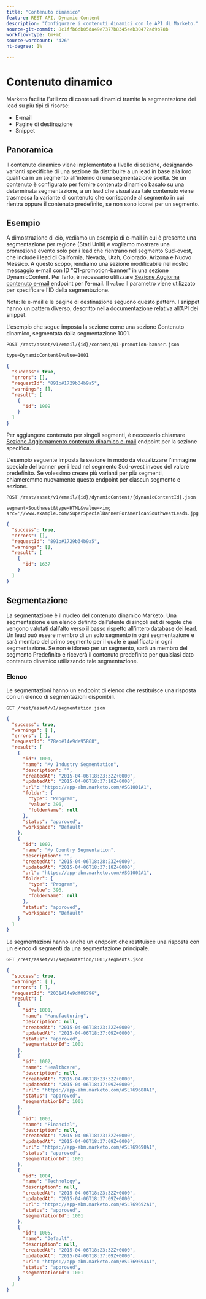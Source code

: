 ```yaml
---
title: "Contenuto dinamico"
feature: REST API, Dynamic Content
description: "Configurare i contenuti dinamici con le API di Marketo."
source-git-commit: 8c1ffb6db05da49e7377b8345eeb30472ad9b78b
workflow-type: tm+mt
source-wordcount: '426'
ht-degree: 1%

---
```



# Contenuto dinamico

Marketo facilita l’utilizzo di contenuti dinamici tramite la segmentazione dei lead su più tipi di risorse:

- E-mail
- Pagine di destinazione
- Snippet

## Panoramica

Il contenuto dinamico viene implementato a livello di sezione, designando varianti specifiche di una sezione da distribuire a un lead in base alla loro qualifica in un segmento all’interno di una segmentazione scelta. Se un contenuto è configurato per fornire contenuto dinamico basato su una determinata segmentazione, a un lead che visualizza tale contenuto viene trasmessa la variante di contenuto che corrisponde al segmento in cui rientra oppure il contenuto predefinito, se non sono idonei per un segmento.

## Esempio

A dimostrazione di ciò, vediamo un esempio di e-mail in cui è presente una segmentazione per regione (Stati Uniti) e vogliamo mostrare una promozione evento solo per i lead che rientrano nel segmento Sud-ovest, che include i lead di California, Nevada, Utah, Colorado, Arizona e Nuovo Messico. A questo scopo, rendiamo una sezione modificabile nel nostro messaggio e-mail con ID &quot;Q1-promotion-banner&quot; in una sezione DynamicContent. Per farlo, è necessario utilizzare [Sezione Aggiorna contenuto e-mail](https://developer.adobe.com/marketo-apis/api/asset/#tag/Emails/operation/updateEmailComponentContentUsingPOST) endpoint per l’e-mail. Il `value` Il parametro viene utilizzato per specificare l’ID della segmentazione.

Nota: le e-mail e le pagine di destinazione seguono questo pattern. I snippet hanno un pattern diverso, descritto nella documentazione relativa all’API dei snippet.

L’esempio che segue imposta la sezione come una sezione Contenuto dinamico, segmentata dalla segmentazione 1001.

```
POST /rest/asset/v1/email/{id}/content/Q1-promotion-banner.json
```

```
type=DynamicContent&value=1001
```

```json
{
  "success": true,
  "errors": [],
  "requestId": "891b#1729b34b9a5",
  "warnings": [],
  "result": [
    {
      "id": 1909
    }
  ]
}
```

Per aggiungere contenuto per singoli segmenti, è necessario chiamare [Sezione Aggiornamento contenuto dinamico e-mail](https://developer.adobe.com/marketo-apis/api/asset/#tag/Emails/operation/updateEmailDynamicContentUsingPOST) endpoint per la sezione specifica.

L&#39;esempio seguente imposta la sezione in modo da visualizzare l&#39;immagine speciale del banner per i lead nel segmento Sud-ovest invece del valore predefinito. Se volessimo creare più varianti per più segmenti, chiameremmo nuovamente questo endpoint per ciascun segmento e sezione.

```
POST /rest/asset/v1/email/{id}/dynamicContent/{dynamicContentId}.json
```

```
segment=Southwest&type=HTML&value=<img src='//www.example.com/SuperSpecialBannerForAmericanSouthwestLeads.jpg'/>
```

```json
{
  "success": true,
  "errors": [],
  "requestId": "891b#1729b34b9a5",
  "warnings": [],
  "result": [
    {
      "id": 1637
    }
  ]
}
```

## Segmentazione

La segmentazione è il nucleo del contenuto dinamico Marketo. Una segmentazione è un elenco definito dall’utente di singoli set di regole che vengono valutati dall’alto verso il basso rispetto all’intero database dei lead. Un lead può essere membro di un solo segmento in ogni segmentazione e sarà membro del primo segmento per il quale è qualificato in ogni segmentazione. Se non è idoneo per un segmento, sarà un membro del segmento Predefinito e riceverà il contenuto predefinito per qualsiasi dato contenuto dinamico utilizzando tale segmentazione.

### Elenco

Le segmentazioni hanno un endpoint di elenco che restituisce una risposta con un elenco di segmentazioni disponibili.

```
GET /rest/asset/v1/segmentation.json
```

```json
{
  "success": true,
  "warnings": [ ],
  "errors": [ ],
  "requestId": "78eb#14e9de95868",
  "result": [
    {
      "id": 1001,
      "name": "My Industry Segmentation",
      "description": "",
      "createdAt": "2015-04-06T18:23:32Z+0000",
      "updatedAt": "2015-04-06T18:37:10Z+0000",
      "url": "https://app-abm.marketo.com/#SG1001A1",
      "folder": {
        "type": "Program",
        "value": 396,
        "folderName": null
      },
      "status": "approved",
      "workspace": "Default"
    },
    {
      "id": 1002,
      "name": "My Country Segmentation",
      "description": "",
      "createdAt": "2015-04-06T18:28:23Z+0000",
      "updatedAt": "2015-04-06T18:37:18Z+0000",
      "url": "https://app-abm.marketo.com/#SG1002A1",
      "folder": {
        "type": "Program",
        "value": 396,
        "folderName": null
      },
      "status": "approved",
      "workspace": "Default"
    }
  ]
}
```

Le segmentazioni hanno anche un endpoint che restituisce una risposta con un elenco di segmenti da una segmentazione principale.

```
GET /rest/asset/v1/segmentation/1001/segments.json
```

```json
{
  "success": true,
  "warnings": [ ],
  "errors": [ ],
  "requestId": "2031#14e9df08796",
  "result": [
    {
      "id": 1001,
      "name": "Manufacturing",
      "description": null,
      "createdAt": "2015-04-06T18:23:32Z+0000",
      "updatedAt": "2015-04-06T18:37:09Z+0000",
      "status": "approved",
      "segmentationId": 1001
    },
    {
      "id": 1002,
      "name": "Healthcare",
      "description": null,
      "createdAt": "2015-04-06T18:23:32Z+0000",
      "updatedAt": "2015-04-06T18:37:09Z+0000",
      "url": "https://app-abm.marketo.com/#SL769688A1",
      "status": "approved",
      "segmentationId": 1001
    },
    {
      "id": 1003,
      "name": "Financial",
      "description": null,
      "createdAt": "2015-04-06T18:23:32Z+0000",
      "updatedAt": "2015-04-06T18:37:09Z+0000",
      "url": "https://app-abm.marketo.com/#SL769690A1",
      "status": "approved",
      "segmentationId": 1001
    },
    {
      "id": 1004,
      "name": "Technology",
      "description": null,
      "createdAt": "2015-04-06T18:23:32Z+0000",
      "updatedAt": "2015-04-06T18:37:09Z+0000",
      "url": "https://app-abm.marketo.com/#SL769692A1",
      "status": "approved",
      "segmentationId": 1001
    },
    {
      "id": 1005,
      "name": "Default",
      "description": null,
      "createdAt": "2015-04-06T18:23:32Z+0000",
      "updatedAt": "2015-04-06T18:37:09Z+0000",
      "url": "https://app-abm.marketo.com/#SL769694A1",
      "status": "approved",
      "segmentationId": 1001
    }
  ]
}
```
